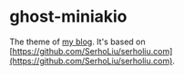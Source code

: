 # ghost-miniakio

The theme of [my blog](http://www.letiantian.me/). It's based on [https://github.com/SerhoLiu/serholiu.com](https://github.com/SerhoLiu/serholiu.com).